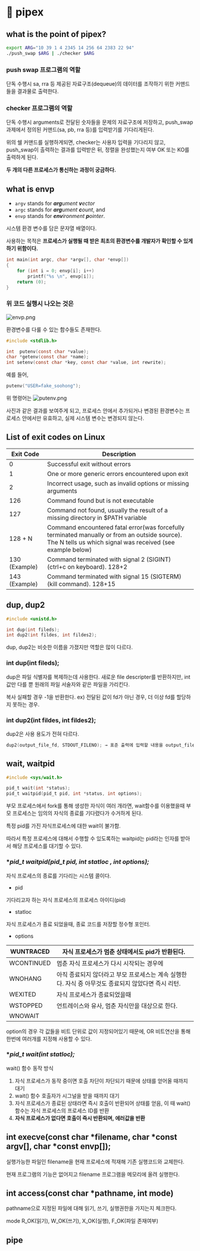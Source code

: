 # 🚽 pipex

## what is the point of pipex?
```bash
export ARG="10 39 1 4 2345 14 256 64 2383 22 94"
./push_swap $ARG | ./checker $ARG
```
### push swap 프로그램의 역할
단독 수행시 sa, rra 등 제공된 자료구조(dequeue)의 데이터를 조작하기 위한 커맨드들을 결과물로 출력한다.

### checker 프로그램의 역할
단독 수행시 arguments로 전달된 숫자들을 문제의 자료구조에 저장하고, push_swap 과제에서 정의된 커맨드(sa, pb, rra 등)를 입력받기를 기다리게된다.

위의 쉘 커맨드를 실행하게되면, checker는 사용자 입력을 기다리지 않고, push_swap이 출력하는 결과를 입력받은 뒤, 정렬을 완성했는지 여부 OK 또는 KO를 출력하게 된다.

**두 개의 다른 프로세스가 통신하는 과정이 궁금하다.**

## what is envp

- `argv` stands for ***arg**ument **v**ector*
- `argc` stands for ***arg**ument **c**ount*, and
- `envp` stands for ***env**ironment **p**ointer*.

시스템 환경 변수를 담은 문자열 배열이다.

사용하는 목적은 **프로세스가 실행될 때 받은 최초의 환경변수를 개발자가 확인할 수 있게 하기 위함이다.**

```c
int	main(int argc, char *argv[], char *envp[])
{
	for (int i = 0; envp[i]; i++)
		printf("%s \n", envp[i]);
	return (0);
}
```

### 위 코드 실행시 나오는 것은
![envp.png](read_me_res/envp.png)

환경변수를 다룰 수 있는 함수들도 존재한다.
```c
#include <stdlib.h>

int  putenv(const char *value);
char *getenv(const char *name);
int setenv(const char *key, const char *value, int rewrite);
```

예를 들어,
```c
putenv("USER=fake_soohong");
```

위 명령어는
![putenv.png](read_me_res/putenv.png)

사진과 같은 결과를 보여주게 되고, 프로세스 안에서 추가되거나 변경된  환경변수는 프로세스 안에서만 유효하고, 실제 시스템 변수는 변경되지 않는다.

## List of exit codes on Linux

| Exit Code | Description |
| --- | --- |
| 0 | Successful exit without errors |
| 1 | One or more generic errors encountered upon exit |
| 2 | Incorrect usage, such as invalid options or missing arguments |
| 126 | Command found but is not executable |
| 127 | Command not found, usually the result of a missing directory in $PATH variable |
| 128 + N | Command encountered fatal error(was forcefully terminated manually or from an outside source). The N tells us which signal was received (see example below) |
| 130 (Example) | Command terminated with signal 2 (SIGINT) (ctrl+c on keyboard). 128+2 |
| 143 (Example) | Command terminated with signal 15 (SIGTERM) (kill command). 128+15 |


## dup, dup2
```c
#include <unistd.h>

int dup(int fileds);
int dup2(int fildes, int fildes2);
```
dup, dup2는 비슷한 이름을 가졌지만 역할은 많이 다르다.

### **int dup(int fileds);**
dup은 파일 식별자를 복제하는데 사용한다.
새로운 file descripter를 반환하지만, int값만 다를 뿐 원래의 파일 서술자와 같은 파일을 가리킨다.

복사 실패할 경우 -1을 반환한다. ex) 전달된 값이 fd가 아닌 경우, 더 이상 fd를 할당하지 못하는 경우.

### **int dup2(int fildes, int fildes2);**
dup2은 사용 용도가 전혀 다르다.

```c
dup2(output_file_fd, STDOUT_FILENO); → 표준 출력에 입력할 내용을 output_file_fd로 다 보내버린다.
```

## wait, waitpid

```c
#include <sys/wait.h>

pid_t wait(int *status);
pid_t waitpid(pid_t pid, int *status, int options);
```

부모 프로세스에서 fork를 통해 생성한 자식이 여러 개라면, wait함수를 이용했을때 부모 프로세스는 임의의 자식의 종료를 기다렸다가 수거하게 된다.

특정 pid를 가진 자식프로세스에 대한 wait이 불가함.

따라서 특정 프로세스에 대해서 수행할 수 있도록하는 waitpid는 pid라는 인자를 받아서 해당 프로세스를 대기할 수 있다.

### **pid_t waitpid(pid_t pid, int *statloc , int options);**

자식 프로세스의 종료를 기다리는 시스템 콜이다.

- pid

기다리고자 하는 자식 프로세스의 프로세스 아이디(pid)

- statloc

자식 프로세스가 종료 되었을때, 종료 코드를 저장할 정수형 포인터.

- options

| WUNTRACED | 자식 프로세스가 멈춘 상태에서도 pid가 반환된다. |
| --- | --- |
| WCONTINUED | 멈춘 자식 프로세스가 다시 시작되는 경우에 |
| WNOHANG | 아직 종료되지 않더라고 부모 프로세스는 계속 실행한다. 자식 중 아무것도 종료되지 않았다면 즉시 리턴. |
| WEXITED | 자식 프로세스가 종료되었을때 |
| WSTOPPED | 언트레이스와 유사, 멈춘 자식만을 대상으로 한다. |
| WNOWAIT |  |

option의 경우 각 값들을 비트 단위로 값이 지정되어있기 때문에, OR 비트연산을 통해 한번에 여러개를 지정해 사용할 수 있다.

### **pid_t wait(int *statloc);**

wait() 함수 동작 방식

1. 자식 프로세스가 동작 중이면 호출 차단이 차단되기 때문에 상태를 얻어올 때까지 대기
2. wait() 함수 호출자가 시그널을 받을 때까지 대기
3. 자식 프로세스가 종료된 상태라면 즉시 호출이 반환되어 상태를 얻음, 이 때 wait() 함수는 자식 프로세스의 프로세스 ID를 반환
4. **자식 프로세스가 없다면 호출이 즉시 반환되며, 에러값을 반환**

## int execve(const char *filename, char *const argv[], char *const envp[]);

실행가능한 파일인 filename을 현재 프로세스에 적재해 기존 실행코드와 교체한다.

현재 프로그램의 기능은 없어지고 filename 프로그램을 메모리에 올려 실행한다.

## int access(const char *pathname, int mode)

pathname으로 지정된 파일에 대해 읽기, 쓰기, 실행권한을 가지는지 체크한다.

mode R_OK(읽기), W_OK(쓰기), X_OK(실행), F_OK(파일 존재여부)

## pipe
